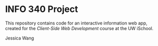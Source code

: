 # INFO 340 Project

This repository contains code for an interactive information web app, created for the _Client-Side Web Development_ course at the UW iSchool.

Jessica Wang
